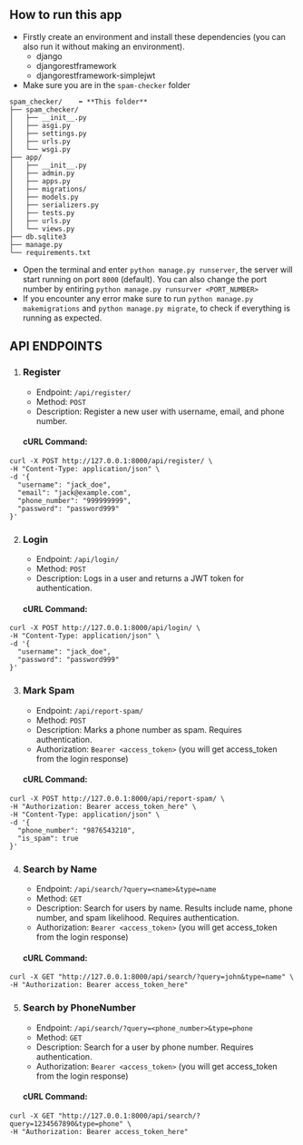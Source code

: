 ## How to run this app
* Firstly create an environment and install these dependencies (you can also run it without making an environment).
  * django
  * djangorestframework
  * djangorestframework-simplejwt
* Make sure you are in the `spam-checker` folder

~~~
spam_checker/    ⬅️ **This folder**
├── spam_checker/          
│   ├── __init__.py
│   ├── asgi.py
│   ├── settings.py        
│   ├── urls.py           
│   └── wsgi.py
├── app/                   
│   ├── __init__.py
│   ├── admin.py
│   ├── apps.py
│   ├── migrations/       
│   ├── models.py          
│   ├── serializers.py     
│   ├── tests.py
│   ├── urls.py           
│   └── views.py           
├── db.sqlite3            
├── manage.py             
└── requirements.txt
~~~
* Open the terminal and enter `python manage.py runserver`, the server will start running on port `8000` (default). You can also change the port number by entiring `python manage.py runsurver <PORT_NUMBER>`
* If you encounter any error make sure to run `python manage.py makemigrations` and `python manage.py migrate`, to check if everything is running as expected.


## API ENDPOINTS
1) ### Register
   * Endpoint: `/api/register/`
   * Method: `POST`
   * Description: Register a new user with username, email, and phone number.
    #### cURL Command: 
~~~ 
curl -X POST http://127.0.0.1:8000/api/register/ \
-H "Content-Type: application/json" \
-d '{
  "username": "jack_doe",
  "email": "jack@example.com",
  "phone_number": "999999999",
  "password": "password999"
}'
~~~

2) ### Login
   * Endpoint: `/api/login/`
   * Method: `POST`
   * Description:  Logs in a user and returns a JWT token for authentication.
    #### cURL Command: 
~~~ 
curl -X POST http://127.0.0.1:8000/api/login/ \
-H "Content-Type: application/json" \
-d '{
  "username": "jack_doe",
  "password": "password999"
}'
~~~


3) ### Mark Spam
   * Endpoint: `/api/report-spam/`
   * Method: `POST`
   * Description:  Marks a phone number as spam. Requires authentication.
   * Authorization: `Bearer <access_token>` (you will get access_token from the login response)
    #### cURL Command: 
~~~ 
curl -X POST http://127.0.0.1:8000/api/report-spam/ \
-H "Authorization: Bearer access_token_here" \
-H "Content-Type: application/json" \
-d '{
  "phone_number": "9876543210",
  "is_spam": true
}'
~~~

4) ### Search by Name
   * Endpoint: `/api/search/?query=<name>&type=name`
   * Method: `GET`
   * Description:   Search for users by name. Results include name, phone number, and spam likelihood. Requires authentication.
   * Authorization: `Bearer <access_token>` (you will get access_token from the login response)
    #### cURL Command: 
~~~ 
curl -X GET "http://127.0.0.1:8000/api/search/?query=john&type=name" \
-H "Authorization: Bearer access_token_here"
~~~

5) ### Search by PhoneNumber
   * Endpoint: `/api/search/?query=<phone_number>&type=phone`
   * Method: `GET`
   * Description:   Search for a user by phone number. Requires authentication.
   * Authorization: `Bearer <access_token>` (you will get access_token from the login response)
    #### cURL Command: 
~~~ 
curl -X GET "http://127.0.0.1:8000/api/search/?query=1234567890&type=phone" \
-H "Authorization: Bearer access_token_here"
~~~
  